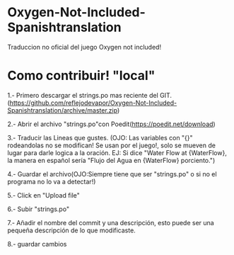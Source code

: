 # Oxygen-Not-Included-Spanishtranslation
Traduccion no oficial del juego Oxygen not included!


# Como contribuir! "local"

  1.- Primero descargar el strings.po mas reciente del GIT. (https://github.com/reflejodevapor/Oxygen-Not-Included-Spanishtranslation/archive/master.zip)
  
  2.- Abrir el archivo  "strings.po"con Poedit(https://poedit.net/download)
  
  3.- Traducir las Lineas que gustes. (OJO: Las variables con "{}" rodeandolas no se modifican! Se usan por el juego!, solo se mueven de lugar para darle logica a la oración. EJ: Si dice "Water Flow at {WaterFlow}, la manera en español sería "Flujo del Agua en {WaterFlow} porciento.")
  
  4.- Guardar el archivo(OJO:Siempre tiene que ser "strings.po" o si no el programa no lo va a detectar!)
  
  5.- Click en "Upload file"
  
  6.- Subir "strings.po" 
  
  7.- Añadir el nombre del commit y una descripción, esto puede ser una pequeña descripción de lo que modificaste.
  
  8.- guardar cambios
